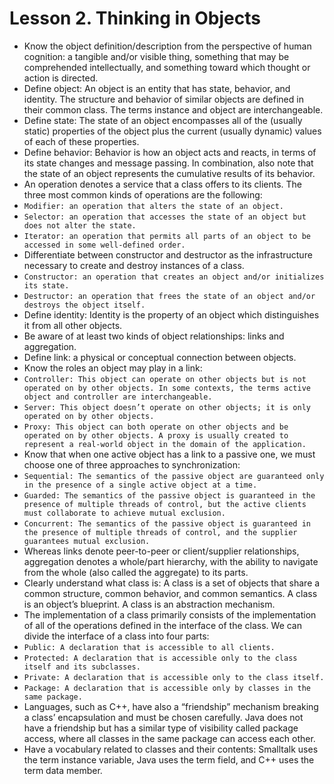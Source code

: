 # Lesson 2. Thinking in Objects

 - Know the object definition/description from the perspective of human cognition: a tangible and/or visible thing, something that may be comprehended intellectually, and something toward which thought or action is directed.
 - Define object: An object is an entity that has state, behavior, and identity. The structure and behavior of similar objects are defined in their common class. The terms instance and object are interchangeable.
 - Define state: The state of an object encompasses all of the (usually static) properties of the object plus the current (usually dynamic) values of each of these properties.
 - Define behavior: Behavior is how an object acts and reacts, in terms of its state changes and message passing. In combination, also note that the state of an object represents the cumulative results of its behavior.
 - An operation denotes a service that a class offers to its clients. The three most common kinds of operations are the following:
 - `Modifier: an operation that alters the state of an object.`
 - `Selector: an operation that accesses the state of an object but does not alter the state.`
 - `Iterator: an operation that permits all parts of an object to be accessed in some well-defined order.`
 - Differentiate between constructor and destructor as the infrastructure necessary to create and destroy instances of a class.
 - `Constructor: an operation that creates an object and/or initializes its state.`
 - `Destructor: an operation that frees the state of an object and/or destroys the object itself.`
 - Define identity: Identity is the property of an object which distinguishes it from all other objects.
 - Be aware of at least two kinds of object relationships: links and aggregation.
 - Define link: a physical or conceptual connection between objects.
 - Know the roles an object may play in a link:
 - `Controller: This object can operate on other objects but is not operated on by other objects. In some contexts, the terms active object and controller are interchangeable.`
 - `Server: This object doesn’t operate on other objects; it is only operated on by other objects.`
 - `Proxy: This object can both operate on other objects and be operated on by other objects. A proxy is usually created to represent a real-world object in the domain of the application.`
 - Know that when one active object has a link to a passive one, we must choose one of three approaches to synchronization:
 - `Sequential: The semantics of the passive object are guaranteed only in the presence of a single active object at a time.`
 - `Guarded: The semantics of the passive object is guaranteed in the presence of multiple threads of control, but the active clients must collaborate to achieve mutual exclusion.`
 - `Concurrent: The semantics of the passive object is guaranteed in the presence of multiple threads of control, and the supplier guarantees mutual exclusion.`
 - Whereas links denote peer-to-peer or client/supplier relationships, aggregation denotes a whole/part hierarchy, with the ability to navigate from the whole (also called the aggregate) to its parts. 
 - Clearly understand what class is: A class is a set of objects that share a common structure, common behavior, and common semantics. A class is an object’s blueprint. A class is an abstraction mechanism.
 - The implementation of a class primarily consists of the implementation of all of the operations defined in the interface of the class. We can divide the interface of a class into four parts:
 - `Public: A declaration that is accessible to all clients.`
 - `Protected: A declaration that is accessible only to the class itself and its subclasses.`
 - `Private: A declaration that is accessible only to the class itself.`
 - `Package: A declaration that is accessible only by classes in the same package.`
 - Languages, such as C++, have also a “friendship” mechanism breaking a class’ encapsulation and must be chosen carefully. Java does not have a friendship but has a similar type of visibility called package access, where all classes in the same package can access each other.
 - Have a vocabulary related to classes and their contents: Smalltalk uses the term instance variable, Java uses the term field, and C++ uses the term data member. 
